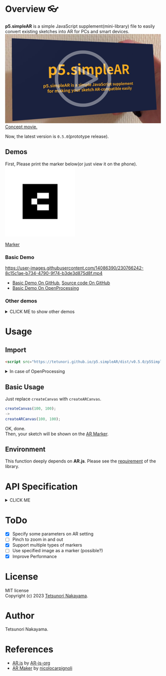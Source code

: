 # Overview 👓

**p5.simpleAR** is a simple JavaScript supplement(mini-library) file to easily convert existing sketches into AR for PCs and smart devices.  
<a href="https://youtu.be/I2mgpdLRX3g"><img src="./images/keyvisual.png" alt="KeyVisual" width="640px"></a>  
[Concept movie.](https://youtu.be/I2mgpdLRX3g)

Now, the latest version is `0.5.0`(prototype release).  

## Demos
First, Please print the marker below(or just view it on the phone).  
<img src="./images/6wFrame.png" alt="Maker" width="226px"> 

[Marker](https://tetunori.github.io/p5.simpleAR/images/6wFrame.png)

### Basic Demo

https://user-images.githubusercontent.com/14086390/230766242-8c15c1ae-b734-4790-9f74-b3de3d875d8f.mp4

- [Basic Demo On GitHub](https://tetunori.github.io/p5.simpleAR/sample/basic/index.html), [Source code On GitHub](https://github.com/tetunori/p5.simpleAR/tree/main/sample/basic/)
- [Basic Demo On OpenProcessing](https://openprocessing.org/sketch/1891727)

### Other demos
<details><summary>CLICK ME to show other demos</summary>

#### Standard samples
##### [Garg with frame on WebAR](https://openprocessing.org/sketch/1891866)  

https://user-images.githubusercontent.com/14086390/230773531-c551cde0-014b-4e03-b839-120e3dd1594f.mp4

[Garg library](https://jp.deconbatch.com/2021/10/garg.html) by [@deconbatch](https://twitter.com/deconbatch)

##### [221105a on WebAR](https://openprocessing.org/sketch/1891678)  

https://user-images.githubusercontent.com/14086390/230766268-0836fc4d-a050-4c94-8485-4c8a0a1a8cb2.mp4

Original sketch by [@takawo](https://twitter.com/takawo)  

##### [Nagumo on WebAR](https://openprocessing.org/sketch/1891684)  

https://user-images.githubusercontent.com/14086390/230766284-756c01a2-37f0-4f53-955d-d511d16ac827.mp4

Original sketch by [@deconbatch](https://twitter.com/deconbatch)  

#### Transparent background
##### [Generativemasks on WebAR](https://openprocessing.org/sketch/1891862)

<img src="./images/Generativemasks.png" alt="Transparent background Demo" width="640px"><br>
[Generativemasks](https://generativemasks.io/) by [@takawo](https://twitter.com/takawo), [Garg library](https://jp.deconbatch.com/2021/10/garg.html) by [@deconbatch](https://twitter.com/deconbatch)

#### Non-square canvas(800*80)
##### [Game of Life on WebAR](https://openprocessing.org/sketch/1891716)  

https://user-images.githubusercontent.com/14086390/230766289-28826124-1bbd-400a-bdb7-07e176d5e0d0.mp4

</details>

# Usage
## Import
```html 
<script src="https://tetunori.github.io/p5.simpleAR/dist/v0.5.0/p5SimpleAR.js"></script>
```
<details><summary>In case of OpenProcessing</summary>
<img src="./images/openprocessing-addlib.png" alt="Add library in OpenProcessing" width="480px"> 
</details>

## Basic Usage
Just replace `createCanvas` with `createARCanvas`.

```javascript
createCanvas(100, 100);
->
createARCanvas(100, 100);
```
OK, done.  
Then, your sketch will be shown on the [AR Marker](https://tetunori.github.io/p5.simpleAR/images/6wFrame.png).

## Environment 
This function deeply depends on **AR.js**. Please see the [requirement](https://ar-js-org.github.io/AR.js-Docs/#requirements) of the library. 

# API Specification
<details><summary>CLICK ME</summary>
<p>

## Markers
We can choose markers from the 64 images below.  
[AR Markers](https://github.com/tetunori/p5.simpleAR/tree/main/markers/) 

|  0  |  1  |  ...  |  63  |
| ---- | ---- | ---- | ---- |
|  <img src="./images/0wFrame.png" alt="Maker" width="113px"> | <img src="./images/1wFrame.png" alt="Maker" width="113px"> |  ...  |  <img src="./images/63wFrame.png" alt="Maker" width="113px">  |

## createARCanvas
```javascript
createARCanvas(w, h, [renderer], [params])
```
Replace `createCanvas` with this function.  
So, basically, this API has same parameters as `createCanvas`.  
> **Warning**  
> AR function does not work well in `WEBGL` mode...

`params` is original `Object` parameters for `p5.simpleAR`.  
### Properties:
|  name  |  note  |
| ---- | ---- |
|  `scale`   | `Number`: Scale of the sketch. Marker(3x3 dots) size is defined as `1`. Default value is `3`. |
|  `opacity`   | `Number`: Opacity of the sketch. Input a value between `0.0` and `1.0`.Default value is `1.0`. |
|  `markerId`   | `Number`: Id of the marker data. Input a integer value between `0` and `63`.Default value is `6`. |

```javascript
// Call like this
// createCanvas(100, 200);
createARCanvas(100, 200, P2D, { scale: 5, opacity: 0.7, markerId: 1 });
```

### Sample
- createARCanvas Demo
  - [On GitHub](https://tetunori.github.io/p5.simpleAR/sample/parameters/index.html), [Source code On GitHub](https://github.com/tetunori/p5.simpleAR/tree/main/sample/parameters/)
  - [On OpenProcessing](https://openprocessing.org/sketch/1898838)
- つぶやきProcessing Demo
  - [Demo On GitHub](https://tetunori.github.io/p5.simpleAR/sample/つぶやき/index.html), [Source code On GitHub](https://github.com/tetunori/p5.simpleAR/tree/main/sample/つぶやき/)
  - [On OpenProcessing](https://openprocessing.org/sketch/1899101)

## createARGraphics
```javascript
createARGraphics(w, h, [renderer], [params])
```
Replace `createGraphics` with this function.  
So, basically, this API has same parameters as `createGraphics`.  
By using this API, You can handle multiple markers. 
> **Warning**  
> AR function does not work well in `WEBGL` mode...

> **Warning**  
> `createARGraphics` and `createARCanvas` cannot coexist.

`params` is original `Object` parameters for `p5.simpleAR`.  
### Properties:
|  name  |  note  |
| ---- | ---- |
|  `scale`   | `Number`: Scale of the sketch. Marker(3x3 dots) size is defined as `1`. Default value is `3`. |
|  `opacity`   | `Number`: Opacity of the sketch. Input a value between `0.0` and `1.0`.Default value is `1.0`. |
|  `markerId`   | `Number`: Id of the marker data. Input a integer value between `0` and `63`.Default value is `6`. Be sure to set unique id for each graphics. |

```javascript
// Call like this
// createGraphics(100, 200);
createARGraphics(100, 200, P2D, { scale: 5, opacity: 0.7, markerId: 1 });
```

### Sample
- createARGraphics Demo
  - [On GitHub](https://tetunori.github.io/p5.simpleAR/sample/createARGraphics/index.html), [Source code On GitHub](https://github.com/tetunori/p5.simpleAR/tree/main/sample/createARGraphics/)
  - [On OpenProcessing](https://openprocessing.org/sketch/1898840)

## p5SimpleARGetMarkerProperty
```javascript
p5SimpleARGetMarkerProperty([markerId])
```
Return a `Object` that has some information on the specified marker.

### Parameter:
|  name  |  note  |
| ---- | ---- |
|  `markerId`   | `Number`: Id of the marker data. If you do not specify this, default value `6` will be set. |

### Return Object Property:
|  name  |  note  |
| ---- | ---- |
|  `markerId`   | `Number`: Id of the specified marker data. |
|  `markerVisible`   | `Boolean`: Whether the specified marker is visible or not. |
|  `rotation`   | `Object`: Rotation information of the marker. Value format(radians/degrees) depends on the p5.js angle-mode setting(see [angleMode()](https://p5js.org/reference/#/p5/angleMode)). <br> **Property:**<br>x: Pitch, rotation about the X-axis.<br>y: Yaw, rotation about the Y-axis.	<br>z: Roll, rotation about the Z-axis. |
|  `position`   | `Object`: Position information of the marker. This uses a right-handed coordinate system where the negative Z axis extends into the screen. <br> **Property:**<br>x: Negative X axis extends left. Positive X Axis extends right.<br>y: Negative Y axis extends down. Positive Y Axis extends up.	<br>z: Negative Z axis extends in. Positive Z Axis extends out. |

```javascript
const markerProps = p5SimpleARGetMarkerProperty(6);
```
Received `Object` consists of objects as below.

```javascript
// Return value of p5SimpleARGetMarkerProperty()
{
  markerId: 6,
  markerVisible: true,
  rotation: {
    x: 105.35504555645193, 
    y: -11.201540264006956, 
    z: 14.797999140808324,
  },
  position: {
    x: -0.2322715400514963, 
    y: 0.956252183544887, 
    z: -12.228084209054696,
  }
}
```

### Sample
- Simple GetMarkerProperty Demo
  - [On GitHub](https://tetunori.github.io/p5.simpleAR/sample/getMarkerProperty/index.html), [Source code On GitHub](https://github.com/tetunori/p5.simpleAR/tree/main/sample/getMarkerProperty/)
  - [On OpenProcessing](https://openprocessing.org/sketch/1899122)

- Position/Rotation Demo
  - [On GitHub](https://tetunori.github.io/p5.simpleAR/sample/propPosRot/index.html), [Source code On GitHub](https://github.com/tetunori/p5.simpleAR/tree/main/sample/propPosRot/)
  - [On OpenProcessing](https://openprocessing.org/sketch/1899120)


</p>
</details>

# ToDo  
- [x] Specify some parameters on AR setting
- [ ] Pinch to zoom in and out
- [x] Support multiple types of markers
- [ ] Use specified image as a marker (possible?)
- [x] Improve Performance 

# License
MIT license  
Copyright (c) 2023 [Tetsunori Nakayama](https://twitter.com/tetunori_lego).

# Author
Tetsunori Nakayama.

# References
- [AR.js](https://ar-js-org.github.io/AR.js-Docs/) by [AR-js-org](https://github.com/AR-js-org)
- [AR Maker](https://github.com/nicolocarpignoli/artoolkit-barcode-markers-collection) by [nicolocarpignoli](https://github.com/nicolocarpignoli)

